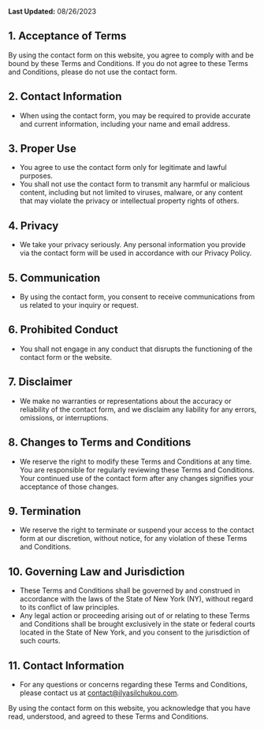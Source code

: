 **Last Updated:** 08/26/2023

## 1. Acceptance of Terms

By using the contact form on this website, you agree to comply with and be bound by these Terms and Conditions. If you do not agree to these Terms and Conditions, please do not use the contact form.

## 2. Contact Information

- When using the contact form, you may be required to provide accurate and current information, including your name and email address.

## 3. Proper Use

- You agree to use the contact form only for legitimate and lawful purposes.
- You shall not use the contact form to transmit any harmful or malicious content, including but not limited to viruses, malware, or any content that may violate the privacy or intellectual property rights of others.

## 4. Privacy

- We take your privacy seriously. Any personal information you provide via the contact form will be used in accordance with our Privacy Policy.

## 5. Communication

- By using the contact form, you consent to receive communications from us related to your inquiry or request.

## 6. Prohibited Conduct

- You shall not engage in any conduct that disrupts the functioning of the contact form or the website.

## 7. Disclaimer

- We make no warranties or representations about the accuracy or reliability of the contact form, and we disclaim any liability for any errors, omissions, or interruptions.

## 8. Changes to Terms and Conditions

- We reserve the right to modify these Terms and Conditions at any time. You are responsible for regularly reviewing these Terms and Conditions. Your continued use of the contact form after any changes signifies your acceptance of those changes.

## 9. Termination

- We reserve the right to terminate or suspend your access to the contact form at our discretion, without notice, for any violation of these Terms and Conditions.

## 10. Governing Law and Jurisdiction

- These Terms and Conditions shall be governed by and construed in accordance with the laws of the State of New York (NY), without regard to its conflict of law principles.
- Any legal action or proceeding arising out of or relating to these Terms and Conditions shall be brought exclusively in the state or federal courts located in the State of New York, and you consent to the jurisdiction of such courts.

## 11. Contact Information

- For any questions or concerns regarding these Terms and Conditions, please contact us at [contact@ilyasilchukou.com](contact@ilyasilchukou.com).

By using the contact form on this website, you acknowledge that you have read, understood, and agreed to these Terms and Conditions.

